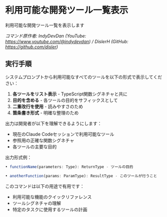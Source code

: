 # 利用可能な開発ツール一覧表示

利用可能な開発ツール一覧を表示します

*コマンド原作者: IndyDevDan (YouTube: https://www.youtube.com/@indydevdan) / DislerH (GitHub: https://github.com/disler)*

## 実行手順

システムプロンプトから利用可能なすべてのツールを以下の形式で表示してください：

1. **各ツールをリスト表示** - TypeScript関数シグネチャと共に
2. **目的を含める** - 各ツールの目的をサフィックスとして
3. **二重改行を使用** - 読みやすさのため
4. **箇条書き形式** - 明確な整理のため

出力は開発者が以下を理解できるようにします：
- 現在のClaude Codeセッションで利用可能なツール
- 参照用の正確な関数シグネチャ
- 各ツールの主要な目的

出力形式例：
```typescript
• functionName(parameters: Type): ReturnType - ツールの目的

• anotherFunction(params: ParamType): ResultType - このツールが行うこと
```

このコマンドは以下の用途で有用です：
- 利用可能な機能のクイックリファレンス
- ツールシグネチャの理解
- 特定のタスクに使用するツールの計画